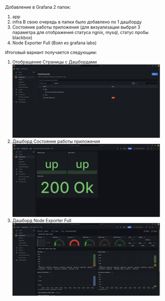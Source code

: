Добавление в Grafana 2 папок: 
  1. app
  2. infra
В свою очередь в папки было добавлено по 1 дашборду
  1. Состояние работы приложения (для визуализации выбрал 3 параметра для отображения статуса ngnix, mysql, статус пробы blackbox)
  2. Node Exporter Full (Взял из grafana labs)

Итоговый вариант получается следующим:
  1. Отобращение Страницы с Дашбордами
     ![dashboards](https://github.com/imatchuk/otus_observability_homework4/blob/main/dashboards.png)
  3. Дашборд Состояние работы приложения
     ![app](https://github.com/imatchuk/otus_observability_homework4/blob/main/app.png)
  5. Дашборд Node Exporter Full
     ![infra](https://github.com/imatchuk/otus_observability_homework4/blob/main/infra.png)
